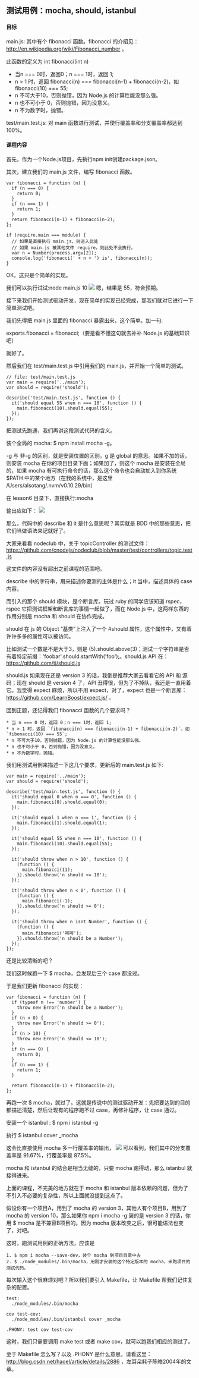 ## 测试用例：mocha, should, istanbul

#### 目标
main.js: 其中有个 fibonacci 函数。fibonacci 的介绍见：http://en.wikipedia.org/wiki/Fibonacci_number 。

此函数的定义为 int fibonacci(int n)
* 当n === 0时，返回0；n === 1时，返回 1;
* n > 1 时，返回 fibonacci(n) === fibonacci(n-1) + fibonacci(n-2)，如 fibonacci(10) === 55;
* n 不可大于10，否则抛错，因为 Node.js 的计算性能没那么强。
* n 也不可小于 0，否则抛错，因为没意义。
* n 不为数字时，抛错。

test/main.test.js: 对 main 函数进行测试，并使行覆盖率和分支覆盖率都达到 100%。

#### 课程内容
首先，作为一个Node.js项目，先执行npm init创建package.json。

其次，建立我们的 main.js 文件，编写 fibonacci 函数。
```
var fibonacci = function (n) {
  if (n === 0) {
    return 0;
  }
  if (n === 1) {
    return 1;
  }
  return fibonacci(n-1) + fibonacci(n-2);
};

if (require.main === module) {
  // 如果是直接执行 main.js，则进入此处
  // 如果 main.js 被其他文件 require，则此处不会执行。
  var n = Number(process.argv[2]);
  console.log('fibonacci(' + n + ') is', fibonacci(n));
}

```
OK，这只是个简单的实现。

我们可以执行试试:node main.js 10
![](./p1.png)
嗯，结果是 55，符合预期。

接下来我们开始测试驱动开发，现在简单的实现已经完成，那我们就对它进行一下简单测试吧。

我们先得把 main.js 里面的 fibonacci 暴露出来，这个简单。加一句:

exports.fibonacci = fibonacci;（要是看不懂这句就去补补 Node.js 的基础知识吧）

就好了。

然后我们在 test/main.test.js 中引用我们的 main.js，并开始一个简单的测试。
```
// file: test/main.test.js
var main = require('../main');
var should = require('should');

describe('test/main.test.js', function () {
  it('should equal 55 when n === 10', function () {
    main.fibonacci(10).should.equal(55);
  });
});
```
把测试先跑通，我们再讲这段测试代码的含义。

装个全局的 mocha: $ npm install mocha -g。

-g 与 非-g 的区别，就是安装位置的区别，g 是 global 的意思。如果不加的话，则安装 mocha 在你的项目目录下面；如果加了，则这个 mocha 是安装在全局的，如果 mocha 有可执行命令的话，那么这个命令也会自动加入到你系统 $PATH 中的某个地方（在我的系统中，是这里 /Users/alsotang/.nvm/v0.10.29/bin）

在 lesson6 目录下，直接执行:mocha

输出应如下：
![](./p2.png)

那么，代码中的 describe 和 it 是什么意思呢？其实就是 BDD 中的那些意思，把它们当做语法来记就好了。

大家来看看 nodeclub 中，关于 topicController 的测试文件：
https://github.com/cnodejs/nodeclub/blob/master/test/controllers/topic.test.js

这文件的内容没有超出之前课程的范围吧。

describe 中的字符串，用来描述你要测的主体是什么；it 当中，描述具体的 case 内容。

而引入的那个 should 模块，是个断言库。玩过 ruby 的同学应该知道 rspec，rspec 它把测试框架和断言库的事情一起做了，而在 Node.js 中，这两样东西的作用分别是 mocha 和 should 在协作完成。

should 在 js 的 Object “基类”上注入了一个 #should 属性，这个属性中，又有着许许多多的属性可以被访问。

比如测试一个数是不是大于3，则是 (5).should.above(3)；测试一个字符串是否有着特定前缀：'foobar'.should.startWith('foo');。should.js API 在：https://github.com/tj/should.js

should.js 如果现在还是 version 3 的话，我倒是推荐大家去看看它的 API 和 源码；现在 should 是 version 4 了，API 丑得很，但为了不掉队，我还是一直用着它。我觉得 expect 麻烦，所以不用 expect，对了，expect 也是一个断言库：https://github.com/LearnBoost/expect.js/ 。

回到正题，还记得我们 fibonacci 函数的几个要求吗？
```
* 当 n === 0 时，返回 0；n === 1时，返回 1;
* n > 1 时，返回 `fibonacci(n) === fibonacci(n-1) + fibonacci(n-2)`，如 `fibonacci(10) === 55`;
* n 不可大于10，否则抛错，因为 Node.js 的计算性能没那么强。
* n 也不可小于 0，否则抛错，因为没意义。
* n 不为数字时，抛错。

```

我们用测试用例来描述一下这几个要求，更新后的 main.test.js 如下:
```
var main = require('../main');
var should = require('should');

describe('test/main.test.js', function () {
  it('should equal 0 when n === 0', function () {
    main.fibonacci(0).should.equal(0);
  });

  it('should equal 1 when n === 1', function () {
    main.fibonacci(1).should.equal(1);
  });

  it('should equal 55 when n === 10', function () {
    main.fibonacci(10).should.equal(55);
  });

  it('should throw when n > 10', function () {
    (function () {
      main.fibonacci(11);
    }).should.throw('n should <= 10');
  });

  it('should throw when n < 0', function () {
    (function () {
      main.fibonacci(-1);
    }).should.throw('n should >= 0');
  });

  it('should throw when n isnt Number', function () {
    (function () {
      main.fibonacci('呵呵');
    }).should.throw('n should be a Number');
  });
});
```
还是比较清晰的吧？

我们这时候跑一下 $ mocha，会发现后三个 case 都没过。

于是我们更新 fibonacci 的实现：
```
var fibonacci = function (n) {
  if (typeof n !== 'number') {
    throw new Error('n should be a Number');
  }
  if (n < 0) {
    throw new Error('n should >= 0');
  }
  if (n > 10) {
    throw new Error('n should <= 10');
  }
  if (n === 0) {
    return 0;
  }
  if (n === 1) {
    return 1;
  }

  return fibonacci(n-1) + fibonacci(n-2);
};
```

再跑一次 $ mocha，就过了。这就是传说中的测试驱动开发：先把要达到的目的都描述清楚，然后让现有的程序跑不过 case，再修补程序，让 case 通过。

安装一个 istanbul : $ npm i istanbul -g

执行 $ istanbul cover _mocha

这会比直接使用 mocha 多一行覆盖率的输出，
![](./p3.png)
可以看到，我们其中的分支覆盖率是 91.67%，行覆盖率是 87.5%。

mocha 和 istanbul 的结合是相当无缝的，只要 mocha 跑得动，那么 istanbul 就接得进来。

上面的课程，不完美的地方就在于 mocha 和 istanbul 版本依赖的问题，但为了不引入不必要的复杂性，所以上面就没提到这点了。

假设你有一个项目A，用到了 mocha 的 version 3，其他人有个项目B，用到了 mocha 的 version 10，那么如果你 npm i mocha -g 装的是 version 3 的话，你用 $ mocha 是不兼容B项目的。因为 mocha 版本改变之后，很可能语法也变了，对吧。

这时，跑测试用例的正确方法，应该是
```
1. $ npm i mocha --save-dev，装个 mocha 到项目目录中去
2. $ ./node_modules/.bin/mocha，用刚才安装的这个特定版本的 mocha，来跑项目的测试代码。
```
每次输入这个很麻烦对吧？所以我们要引入 Makefile，让 Makefile 帮我们记住复杂的配置。
```
test:
  ./node_modules/.bin/mocha

cov test-cov:
  ./node_modules/.bin/istanbul cover _mocha

.PHONY: test cov test-cov
```
这时，我们只需要调用 make test 或者 make cov，就可以跑我们相应的测试了。

至于 Makefile 怎么写？以及 .PHONY 是什么意思，请看这里：http://blog.csdn.net/haoel/article/details/2886 ，左耳朵耗子陈皓2004年的文章。